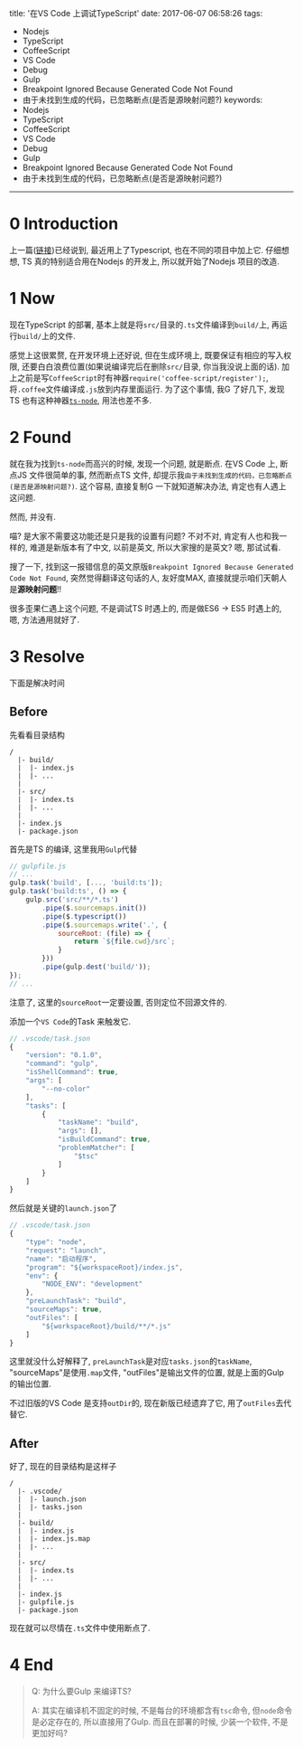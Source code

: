 title: '在VS Code 上调试TypeScript'
date: 2017-06-07 06:58:26
tags:
  - Nodejs
  - TypeScript
  - CoffeeScript
  - VS Code
  - Debug
  - Gulp
  - Breakpoint Ignored Because Generated Code Not Found
  - 由于未找到生成的代码，已忽略断点(是否是源映射问题?)
keywords:
  - Nodejs
  - TypeScript
  - CoffeeScript
  - VS Code
  - Debug
  - Gulp
  - Breakpoint Ignored Because Generated Code Not Found
  - 由于未找到生成的代码，已忽略断点(是否是源映射问题?)
---

# 0 Introduction

上一篇([链接][PREV])已经说到, 最近用上了Typescript, 也在不同的项目中加上它. 仔细想想, TS 真的特别适合用在Nodejs 的开发上, 所以就开始了Nodejs 项目的改造.

[PREV]: /2017/06/05/javascript/js_auto_complete/

# 1 Now

现在TypeScript 的部署, 基本上就是将`src/`目录的`.ts`文件编译到`build/`上, 再运行`build/`上的文件.

感觉上这很累赘, 在开发环境上还好说, 但在生成环境上, 既要保证有相应的写入权限, 还要白白浪费位置(如果说编译完后在删除`src/`目录, 你当我没说上面的话). 加上之前是写`CoffeeScript`时有神器`require('coffee-script/register');`, 将`.coffee`文件编译成`.js`放到内存里面运行. 为了这个事情, 我G 了好几下, 发现TS 也有这种神器[`ts-node`][ts-node], 用法也差不多.

[ts-node]: https://www.npmjs.com/package/ts-node

# 2 Found

就在我为找到`ts-node`而高兴的时候, 发现一个问题, 就是断点. 在VS Code 上, 断点JS 文件很简单的事, 然而断点TS 文件, 却提示我`由于未找到生成的代码，已忽略断点(是否是源映射问题?)`. 这个容易, 直接复制G 一下就知道解决办法, 肯定也有人遇上这问题.

然而, 并没有.

喵? 是大家不需要这功能还是只是我的设置有问题? 不对不对, 肯定有人也和我一样的, 难道是新版本有了中文, 以前是英文, 所以大家搜的是英文? 嗯, 那试试看.

搜了一下, 找到这一报错信息的英文原版`Breakpoint Ignored Because Generated Code Not Found`, 突然觉得翻译这句话的人, 友好度MAX, 直接就提示咱们天朝人是**源映射问题**!!

很多歪果仁遇上这个问题, 不是调试TS 时遇上的, 而是做ES6 -> ES5 时遇上的, 嗯, 方法通用就好了.

# 3 Resolve

下面是解决时间

## Before

先看看目录结构
```
/
  |- build/
  |  |- index.js
  |  |- ...
  |
  |- src/
  |  |- index.ts
  |  |- ...
  |
  |- index.js
  |- package.json
```

首先是TS 的编译, 这里我用`Gulp`代替
```Javascript
// gulpfile.js
// ...
gulp.task('build', [..., 'build:ts']);
gulp.task('build:ts', () => {
    gulp.src('src/**/*.ts')
        .pipe($.sourcemaps.init())
        .pipe($.typescript())
        .pipe($.sourcemaps.write('.', {
            sourceRoot: (file) => {
                return `${file.cwd}/src`;
            }
        }))
        .pipe(gulp.dest('build/'));
});
// ...
```

注意了, 这里的`sourceRoot`一定要设置, 否则定位不回源文件的.

添加一个`VS Code`的Task 来触发它.
```javascript
// .vscode/task.json
{
    "version": "0.1.0",
    "command": "gulp",
    "isShellCommand": true,
    "args": [
        "--no-color"
    ],
    "tasks": [
        {
            "taskName": "build",
            "args": [],
            "isBuildCommand": true,
            "problemMatcher": [
                "$tsc"
            ]
        }
    ]
}
```

然后就是关键的`launch.json`了
```javascript
// .vscode/task.json
{
    "type": "node",
    "request": "launch",
    "name": "启动程序",
    "program": "${workspaceRoot}/index.js",
    "env": {
        "NODE_ENV": "development"
    },
    "preLaunchTask": "build",
    "sourceMaps": true,
    "outFiles": [
        "${workspaceRoot}/build/**/*.js"
    ]
}
```

这里就没什么好解释了, `preLaunchTask`是对应`tasks.json`的`taskName`, "sourceMaps"是使用`.map`文件, "outFiles"是输出文件的位置, 就是上面的Gulp 的输出位置.

不过旧版的VS Code 是支持`outDir`的, 现在新版已经遗弃了它, 用了`outFiles`去代替它.

## After

好了, 现在的目录结构是这样子
```
/
  |- .vscode/
  |  |- launch.json
  |  |- tasks.json
  |
  |- build/
  |  |- index.js
  |  |- index.js.map
  |  |- ...
  |
  |- src/
  |  |- index.ts
  |  |- ...
  |
  |- index.js
  |- gulpfile.js
  |- package.json
```

现在就可以尽情在`.ts`文件中使用断点了.

# 4 End

> Q: 为什么要Gulp 来编译TS?
>
> A: 其实在编译机不固定的时候, 不是每台的环境都含有`tsc`命令, 但`node`命令是必定存在的, 所以直接用了Gulp. 而且在部署的时候, 少装一个软件, 不是更加好吗?
